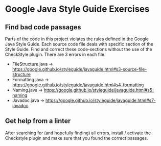 # Google Java Style Guide Exercises

## Find bad code passages
Parts of the code in this project violates the rules defined in the Google Java Style Guide. Each source code file deals with specific section of the Style Guide. Find and correct these code-sections without the use of the CheckStyle plugin.
There are 3 errors in each file.

* FileStructure.java -> https://google.github.io/styleguide/javaguide.html#s3-source-file-structure
* Formatting.java -> https://google.github.io/styleguide/javaguide.html#s4-formatting
* Naming.java -> https://google.github.io/styleguide/javaguide.html#s5-naming
* Javadoc.java -> https://google.github.io/styleguide/javaguide.html#s7-javadoc

## Get help from a linter
After searching for (and hopefully finding) all errors, install / activate the Checkstyle plugin and make sure that you found the correct passages.